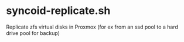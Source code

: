 # syncoid-replicate.sh
Replicate zfs virtual disks in Proxmox (for ex from an ssd pool to a hard drive pool for backup)
